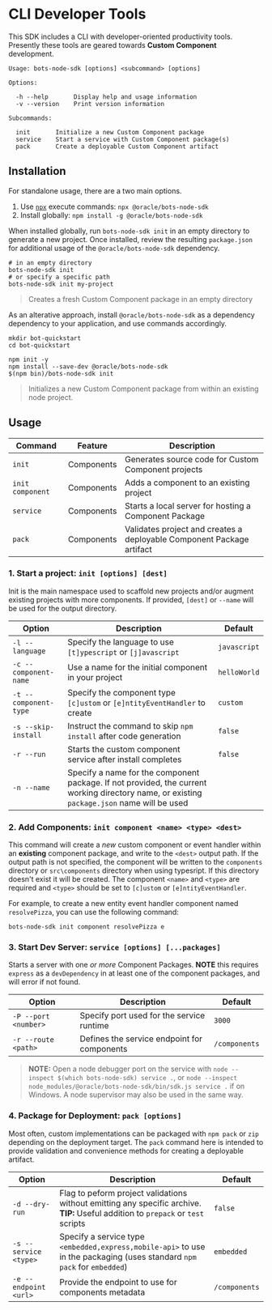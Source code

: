 # CLI Developer Tools

This SDK includes a CLI with developer-oriented productivity tools.
Presently these tools are geared towards **Custom Component** development.

```text
Usage: bots-node-sdk [options] <subcommand> [options]

Options:

  -h --help       Display help and usage information
  -v --version    Print version information

Subcommands:

  init       Initialize a new Custom Component package
  service    Start a service with Custom Component package(s)
  pack       Create a deployable Custom Component artifact
```

## Installation

For standalone usage, there are a two main options.

1. Use [`npx`](https://www.npmjs.com/package/npx) execute commands: `npx @oracle/bots-node-sdk`
1. Install globally: `npm install -g @oracle/bots-node-sdk`

When installed globally, run `bots-node-sdk init` in an empty directory
to generate a new project. Once installed, review the resulting `package.json`
for additional usage of the `@oracle/bots-node-sdk` dependency.

```shell
# in an empty directory
bots-node-sdk init
# or specify a specific path
bots-node-sdk init my-project
```

> Creates a fresh Custom Component package in an empty directory

As an alterative approach, install `@oracle/bots-node-sdk` as a dependency
dependency to your application, and use commands accordingly.

```shell
mkdir bot-quickstart
cd bot-quickstart

npm init -y
npm install --save-dev @oracle/bots-node-sdk
$(npm bin)/bots-node-sdk init
```

> Initializes a new Custom Component package from within an existing node project.

## Usage

| Command | Feature | Description |
|--|--|--|
| `init` | Components | Generates source code for Custom Component projects |
| `init component` | Components | Adds a component to an existing project |
| `service` | Components | Starts a local server for hosting a Component Package |
| `pack` | Components | Validates project and creates a deployable Component Package artifact |

### 1. Start a project: `init [options] [dest]`

Init is the main namespace used to scaffold new projects and/or augment existing
projects with more components. If provided, `[dest]` or `--name` will be used for the output directory.

| Option | Description | Default |
|--|--|--|
| `-l --language` | Specify the language to use `[t]ypescript` or `[j]avascript` | `javascript` |
| `-c --component-name ` | Use a name for the initial component in your project | `helloWorld` |
| `-t --component-type ` | Specify the component type `[c]ustom` or `[e]ntityEventHandler` to create | `custom` |
| `-s --skip-install` | Instruct the command to skip `npm install` after code generation | `false` |
| `-r --run` | Starts the custom component service after install completes | `false` |
| `-n --name ` | Specify a name for the component package. If not provided, the current working directory name, or existing `package.json` name will be used | |

### 2. Add Components: `init component <name> <type> <dest>`

This command will create a _new_ custom component or event handler within an **existing** component
package, and write to the `<dest>` output path. If the output path is not specified, the component will be written to the `components` directory or `src\components` directory when using typesript. If this directory doesn't exist it will be created.
The component `<name>` and `<type>` are required and `<type>` should be set to `[c]ustom` or `[e]ntityEventHandler`.

For example, to create a new entity event handler component named `resolvePizza`, you can use the following command:

```shell
bots-node-sdk init component resolvePizza e
```

### 3. Start Dev Server: `service [options] [...packages]`

Starts a server with one _or more_ Component Packages. **NOTE** this requires
`express` as a `devDependency` in at least one of the component packages, and
will error if not found.

| Option | Description | Default |
|--|--|--|
| `-P --port <number>` | Specify port used for the service runtime | `3000` |
| `-r --route <path>` | Defines the service endpoint for components | `/components` |

> **NOTE:** Open a node debugger port on the service with `node --inspect $(which bots-node-sdk) service .`, or
`node --inspect node_modules/@oracle/bots-node-sdk/bin/sdk.js service .` if on Windows.
A node supervisor may also be used in the same way.

### 4. Package for Deployment: `pack [options]`

Most often, custom implementations can be packaged with `npm pack` or `zip`
depending on the deployment target. The `pack` command here is intended to
provide validation and convenience methods for creating a deployable artifact.

| Option | Description | Default |
|--|--|--|
| `-d --dry-run` | Flag to peform project validations without emitting any specific archive. **TIP:** Useful addition to `prepack` or `test` scripts | `false` |
| `-s --service <type>` | Specify a service type `<embedded,express,mobile-api>` to use in the packaging (uses standard `npm pack` for `embedded`) | `embedded` |
| `-e --endpoint <url>` | Provide the endpoint to use for components metadata | `/components` |
